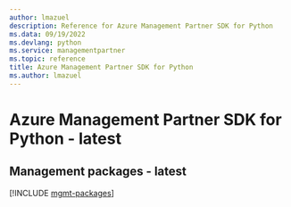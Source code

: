 ```yaml
---
author: lmazuel
description: Reference for Azure Management Partner SDK for Python
ms.data: 09/19/2022
ms.devlang: python
ms.service: managementpartner
ms.topic: reference
title: Azure Management Partner SDK for Python
ms.author: lmazuel
---
```

# Azure Management Partner SDK for Python - latest

## Management packages - latest
[!INCLUDE [mgmt-packages](management-partner-mgmt-index.md)]